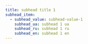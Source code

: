 ```yaml
---
title: subhead title 1
subhead_item:
  - subhead_value: subhead-value-1
    subhead_ua: subhead 1 ua
    subhead_ru: subhead 1 ru
    subhead_en: subhead 1 en
---
```

